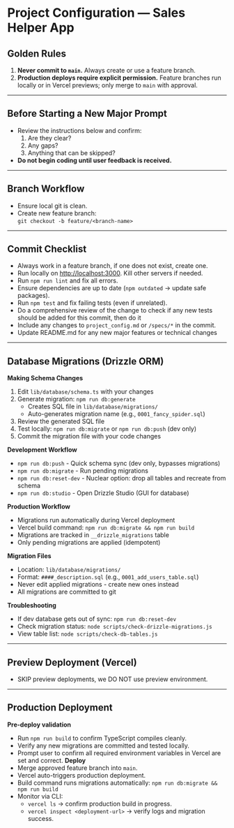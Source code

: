 # Project Configuration — Sales Helper App

## Golden Rules
1. **Never commit to `main`.** Always create or use a feature branch.
2. **Production deploys require explicit permission.** Feature branches run locally or in Vercel previews; only merge to `main` with approval.

---

## Before Starting a New Major Prompt
- Review the instructions below and confirm:
  1. Are they clear?
  2. Any gaps?
  3. Anything that can be skipped?
- **Do not begin coding until user feedback is received.**

---

## Branch Workflow
- Ensure local git is clean.
- Create new feature branch:  
  `git checkout -b feature/<branch-name>`

---

## Commit Checklist
- Always work in a feature branch, if one does not exist, create one.
- Run locally on [http://localhost:3000](http://localhost:3000). Kill other servers if needed.
- Run `npm run lint` and fix all errors.
- Ensure dependencies are up to date (`npm outdated` → update safe packages).
- Run `npm test` and fix failing tests (even if unrelated).
- Do a comprehensive review of the change to check if any new tests should be added for this commit, then do it
- Include any changes to `project_config.md` or `/specs/*` in the commit.
- Update README.md for any new major features or technical changes

---

## Database Migrations (Drizzle ORM)

**Making Schema Changes**
1. Edit `lib/database/schema.ts` with your changes
2. Generate migration: `npm run db:generate`
   - Creates SQL file in `lib/database/migrations/`
   - Auto-generates migration name (e.g., `0001_fancy_spider.sql`)
3. Review the generated SQL file
4. Test locally: `npm run db:migrate` or `npm run db:push` (dev only)
5. Commit the migration file with your code changes

**Development Workflow**
- `npm run db:push` - Quick schema sync (dev only, bypasses migrations)
- `npm run db:migrate` - Run pending migrations
- `npm run db:reset-dev` - Nuclear option: drop all tables and recreate from schema
- `npm run db:studio` - Open Drizzle Studio (GUI for database)

**Production Workflow**
- Migrations run automatically during Vercel deployment
- Vercel build command: `npm run db:migrate && npm run build`
- Migrations are tracked in `__drizzle_migrations` table
- Only pending migrations are applied (idempotent)

**Migration Files**
- Location: `lib/database/migrations/`
- Format: `####_description.sql` (e.g., `0001_add_users_table.sql`)
- Never edit applied migrations - create new ones instead
- All migrations are committed to git

**Troubleshooting**
- If dev database gets out of sync: `npm run db:reset-dev`
- Check migration status: `node scripts/check-drizzle-migrations.js`
- View table list: `node scripts/check-db-tables.js`

---

## Preview Deployment (Vercel)
- SKIP preview deployments, we DO NOT use preview environment.

---

## Production Deployment
**Pre-deploy validation**
- Run `npm run build` to confirm TypeScript compiles cleanly.
- Verify any new migrations are committed and tested locally.
- Prompt user to confirm all required environment variables in Vercel are set and correct.
**Deploy**
- Merge approved feature branch into `main`.
- Vercel auto-triggers production deployment.
- Build command runs migrations automatically: `npm run db:migrate && npm run build`
- Monitor via CLI:
  - `vercel ls` → confirm production build in progress.
  - `vercel inspect <deployment-url>` → verify logs and migration success.

